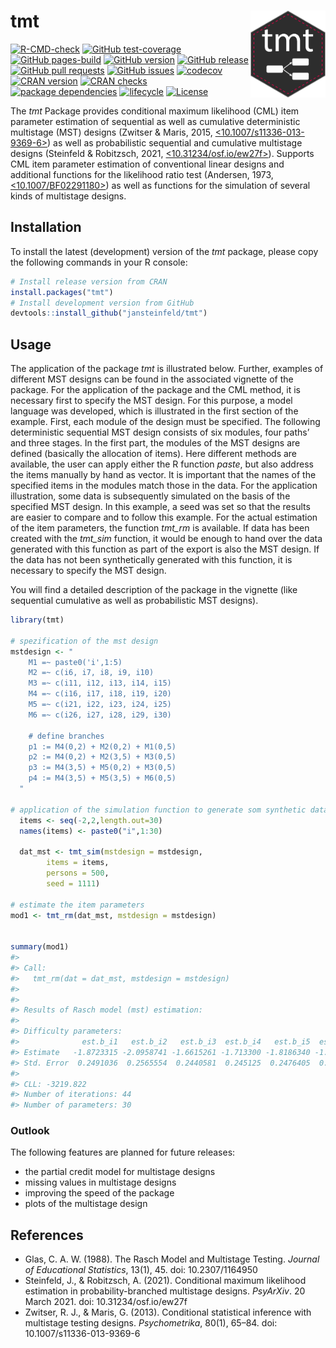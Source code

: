 # tmt <img src="man/figures/tmt.png" width="120" align="right" alt=""/>

<!-- README.md is generated from README.Rmd-->

[![R-CMD-check](https://github.com/jansteinfeld/tmt/actions/workflows/check-full.yaml/badge.svg)](https://github.com/jansteinfeld/tmt/actions/workflows/check-full.yaml)
[![GitHub
test-coverage](https://github.com/jansteinfeld/tmt/actions/workflows/test-coverage.yaml/badge.svg)](https://github.com/jansteinfeld/tmt/actions/workflows/test-coverage.yaml)
[![GitHub
pages-build](https://github.com/jansteinfeld/tmt/actions/workflows/pages/pages-build-deployment/badge.svg)](https://github.com/jansteinfeld/tmt/actions/workflows/pages/pages-build-deployment)
[![GitHub
version](https://img.shields.io/github/r-package/v/jansteinfeld/tmt?label=version&logo=github)](https://github.com/jansteinfeld/tmt/)
[![GitHub
release](https://img.shields.io/github/v/release/jansteinfeld/tmt?label=release&logo=github)](https://github.com/jansteinfeld/tmt/)
[![GitHub pull
requests](https://img.shields.io/github/issues-pr/jansteinfeld/tmt?label=pull%20requests&logo=github)](https://github.com/jansteinfeld/tmt/pulls)
[![GitHub
issues](https://img.shields.io/github/issues-raw/jansteinfeld/tmt?label=issues&logo=github)](https://github.com/jansteinfeld/tmt/issues)
[![codecov](https://codecov.io/gh/jansteinfeld/tmt/branch/master/graph/badge.svg?token=11lw4stBoI)](https://app.codecov.io/gh/jansteinfeld/tmt)
[![CRAN
version](https://img.shields.io/cran/v/tmt?label=CRAN%20version)](https://cran.r-project.org/package=tmt)
[![CRAN
checks](https://cranchecks.info/badges/summary/tmt)](https://cran.r-project.org/web/checks/check_results_tmt.html)
[![package
dependencies](https://tinyverse.netlify.com/badge/tmt)](https://cran.r-project.org/package=tmt)
[![lifecycle](https://img.shields.io/badge/lifecycle-experimental-blue.svg)](https://github.com/jansteinfeld/tmt)
[![License](https://img.shields.io/cran/l/tmt)](https://opensource.org/licenses/GPL-3.0/)

The *tmt* Package provides conditional maximum likelihood (CML) item
parameter estimation of sequential as well as cumulative deterministic
multistage (MST) designs (Zwitser & Maris, 2015,
[\<10.1007/s11336-013-9369-6>](https://doi.org/10.1007/s11336-013-9369-6))
as well as probabilistic sequential and cumulative multistage designs
(Steinfeld & Robitzsch, 2021,
[\<10.31234/osf.io/ew27f>](https://doi.org/10.31234/osf.io/ew27f)).
Supports CML item parameter estimation of conventional linear designs
and additional functions for the likelihood ratio test (Andersen, 1973,
[\<10.1007/BF02291180>](https://doi.org/10.1007/BF02291180)) as well as
functions for the simulation of several kinds of multistage designs.

## Installation

To install the latest (development) version of the *tmt* package, please
copy the following commands in your R console:

``` r
# Install release version from CRAN
install.packages("tmt")
# Install development version from GitHub
devtools::install_github("jansteinfeld/tmt")
```

## Usage

The application of the package *tmt* is illustrated below. Further,
examples of different MST designs can be found in the associated
vignette of the package. For the application of the package and the CML
method, it is necessary first to specify the MST design. For this
purpose, a model language was developed, which is illustrated in the
first section of the example. First, each module of the design must be
specified. The following deterministic sequential MST design consists of
six modules, four paths’ and three stages. In the first part, the
modules of the MST designs are defined (basically the allocation of
items). Here different methods are available, the user can apply either
the R function *paste*, but also address the items manually by hand as
vector. It is important that the names of the specified items in the
modules match those in the data. For the application illustration, some
data is subsequently simulated on the basis of the specified MST design.
In this example, a seed was set so that the results are easier to
compare and to follow this example. For the actual estimation of the
item parameters, the function *tmt_rm* is available. If data has been
created with the *tmt_sim* function, it would be enough to hand over the
data generated with this function as part of the export is also the MST
design. If the data has not been synthetically generated with this
function, it is necessary to specify the MST design.

You will find a detailed description of the package in the vignette
(like sequential cumulative as well as probabilistic MST designs).

``` r
library(tmt)

# spezification of the mst design
mstdesign <- "
    M1 =~ paste0('i',1:5)
    M2 =~ c(i6, i7, i8, i9, i10)
    M3 =~ c(i11, i12, i13, i14, i15)
    M4 =~ c(i16, i17, i18, i19, i20)
    M5 =~ c(i21, i22, i23, i24, i25)
    M6 =~ c(i26, i27, i28, i29, i30)

    # define branches
    p1 := M4(0,2) + M2(0,2) + M1(0,5)
    p2 := M4(0,2) + M2(3,5) + M3(0,5)
    p3 := M4(3,5) + M5(0,2) + M3(0,5)
    p4 := M4(3,5) + M5(3,5) + M6(0,5)
  "

# application of the simulation function to generate som synthetic data
  items <- seq(-2,2,length.out=30)
  names(items) <- paste0("i",1:30)
  
  dat_mst <- tmt_sim(mstdesign = mstdesign,
        items = items,
        persons = 500,
        seed = 1111)

# estimate the item parameters
mod1 <- tmt_rm(dat_mst, mstdesign = mstdesign)


summary(mod1)
#> 
#> Call:
#>   tmt_rm(dat = dat_mst, mstdesign = mstdesign)
#> 
#> 
#> Results of Rasch model (mst) estimation: 
#> 
#> Difficulty parameters: 
#>              est.b_i1   est.b_i2   est.b_i3  est.b_i4   est.b_i5  est.b_i6   est.b_i7   est.b_i8   est.b_i9  est.b_i10  est.b_i11  est.b_i12  est.b_i13   est.b_i14  est.b_i15  est.b_i16 est.b_i17 est.b_i18 est.b_i19 est.b_i20 est.b_i21 est.b_i22 est.b_i23 est.b_i24 est.b_i25 est.b_i26 est.b_i27 est.b_i28 est.b_i29 est.b_i30
#> Estimate   -1.8723315 -2.0958741 -1.6615261 -1.713300 -1.8186340 -1.158071 -0.9886683 -0.8420062 -0.9228962 -0.7308394 -0.6285880 -0.2757812 -0.3722209 -0.08624961 0.07430272 0.01757996 0.2588665 0.2297421 0.5151070 0.5050877 0.7641251 0.8298368 1.1410283 1.1865533 1.1865533 1.9094270 1.5464586 1.5464586 1.5464586 1.9094009
#> Std. Error  0.2491036  0.2565554  0.2440581  0.245125  0.2476405  0.150556  0.1479676  0.1460532  0.1470717  0.1448089  0.1332405  0.1294712  0.1302474  0.12848723 0.12820874 0.11110163 0.1117521 0.1116458 0.1129994 0.1129397 0.1709856 0.1713395 0.1740409 0.1745734 0.1745734 0.2681366 0.2600917 0.2600917 0.2600917 0.2681357
#> 
#> CLL: -3219.822 
#> Number of iterations: 44 
#> Number of parameters: 30
```

### Outlook

The following features are planned for future releases:

-   the partial credit model for multistage designs
-   missing values in multistage designs
-   improving the speed of the package
-   plots of the multistage design

## References

-   Glas, C. A. W. (1988). The Rasch Model and Multistage Testing.
    *Journal of Educational Statistics*, 13(1), 45. doi: 10.2307/1164950
-   Steinfeld, J., & Robitzsch, A. (2021). Conditional maximum
    likelihood estimation in probability-branched multistage designs.
    *PsyArXiv*. 20 March 2021. doi: 10.31234/osf.io/ew27f
-   Zwitser, R. J., & Maris, G. (2013). Conditional statistical
    inference with multistage testing designs. *Psychometrika*, 80(1),
    65–84. doi: 10.1007/s11336-013-9369-6
